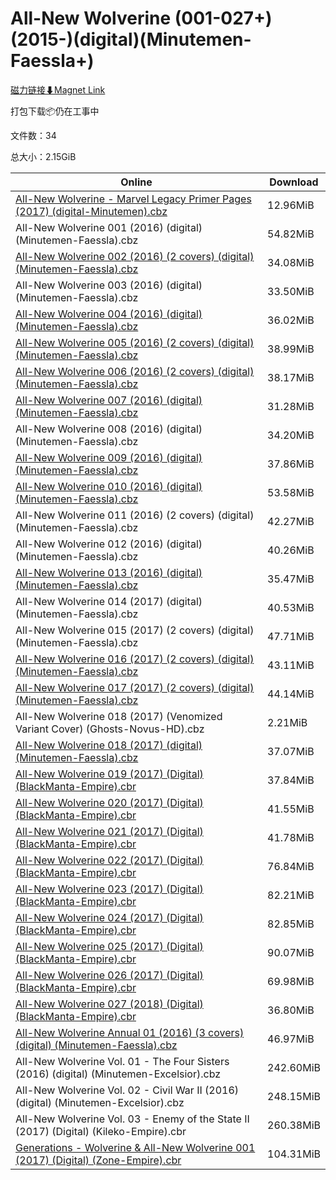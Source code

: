 # All-New Wolverine (001-027+)(2015-)(digital)(Minutemen-Faessla+)

[磁力链接⬇Magnet Link](magnet:?xt=urn:btih:7d3453cd44d11c3a6e1e5edab3ddcfc4b619166e&dn=All-New%20Wolverine%20%28001-027%2B%29%282015-%29%28digital%29%28Minutemen-Faessla%2B%29)

打包下载📦仍在工事中

文件数：34

总大小：2.15GiB

Online | Download
--- | ---
[All-New Wolverine - Marvel Legacy Primer Pages (2017) (digital-Minutemen).cbz](https://github.com/alicewish/markdown/blob/master/comic/All-New-Wolverine-Marvel-Legacy-Primer-Pages-2017-digital-Minutemen-cbz.md) | 12.96MiB
All-New Wolverine 001 (2016) (digital) (Minutemen-Faessla).cbz | 54.82MiB
[All-New Wolverine 002 (2016) (2 covers) (digital) (Minutemen-Faessla).cbz](https://github.com/alicewish/markdown/blob/master/comic/All-New-Wolverine-002-2016-2-covers-digital-Minutemen-Faessla-cbz.md) | 34.08MiB
All-New Wolverine 003 (2016) (digital) (Minutemen-Faessla).cbz | 33.50MiB
[All-New Wolverine 004 (2016) (digital) (Minutemen-Faessla).cbz](https://github.com/alicewish/markdown/blob/master/comic/All-New-Wolverine-004-2016-digital-Minutemen-Faessla-cbz.md) | 36.02MiB
[All-New Wolverine 005 (2016) (2 covers) (digital) (Minutemen-Faessla).cbz](https://github.com/alicewish/markdown/blob/master/comic/All-New-Wolverine-005-2016-2-covers-digital-Minutemen-Faessla-cbz.md) | 38.99MiB
[All-New Wolverine 006 (2016) (2 covers) (digital) (Minutemen-Faessla).cbz](https://github.com/alicewish/markdown/blob/master/comic/All-New-Wolverine-006-2016-2-covers-digital-Minutemen-Faessla-cbz.md) | 38.17MiB
[All-New Wolverine 007 (2016) (digital) (Minutemen-Faessla).cbz](https://github.com/alicewish/markdown/blob/master/comic/All-New-Wolverine-007-2016-digital-Minutemen-Faessla-cbz.md) | 31.28MiB
All-New Wolverine 008 (2016) (digital) (Minutemen-Faessla).cbz | 34.20MiB
[All-New Wolverine 009 (2016) (digital) (Minutemen-Faessla).cbz](https://github.com/alicewish/markdown/blob/master/comic/All-New-Wolverine-009-2016-digital-Minutemen-Faessla-cbz.md) | 37.86MiB
[All-New Wolverine 010 (2016) (digital) (Minutemen-Faessla).cbz](https://github.com/alicewish/markdown/blob/master/comic/All-New-Wolverine-010-2016-digital-Minutemen-Faessla-cbz.md) | 53.58MiB
All-New Wolverine 011 (2016) (2 covers) (digital) (Minutemen-Faessla).cbz | 42.27MiB
All-New Wolverine 012 (2016) (digital) (Minutemen-Faessla).cbz | 40.26MiB
[All-New Wolverine 013 (2016) (digital) (Minutemen-Faessla).cbz](https://github.com/alicewish/markdown/blob/master/comic/All-New-Wolverine-013-2016-digital-Minutemen-Faessla-cbz.md) | 35.47MiB
All-New Wolverine 014 (2017) (digital) (Minutemen-Faessla).cbz | 40.53MiB
All-New Wolverine 015 (2017) (2 covers) (digital) (Minutemen-Faessla).cbz | 47.71MiB
[All-New Wolverine 016 (2017) (2 covers) (digital) (Minutemen-Faessla).cbz](https://github.com/alicewish/markdown/blob/master/comic/All-New-Wolverine-016-2017-2-covers-digital-Minutemen-Faessla-cbz.md) | 43.11MiB
[All-New Wolverine 017 (2017) (2 covers) (digital) (Minutemen-Faessla).cbz](https://github.com/alicewish/markdown/blob/master/comic/All-New-Wolverine-017-2017-2-covers-digital-Minutemen-Faessla-cbz.md) | 44.14MiB
All-New Wolverine 018 (2017) (Venomized Variant Cover) (Ghosts-Novus-HD).cbz | 2.21MiB
[All-New Wolverine 018 (2017) (digital) (Minutemen-Faessla).cbz](https://github.com/alicewish/markdown/blob/master/comic/All-New-Wolverine-018-2017-digital-Minutemen-Faessla-cbz.md) | 37.07MiB
[All-New Wolverine 019 (2017) (Digital) (BlackManta-Empire).cbr](https://github.com/alicewish/markdown/blob/master/comic/All-New-Wolverine-019-2017-Digital-BlackManta-Empire-cbr.md) | 37.84MiB
[All-New Wolverine 020 (2017) (Digital) (BlackManta-Empire).cbr](https://github.com/alicewish/markdown/blob/master/comic/All-New-Wolverine-020-2017-Digital-BlackManta-Empire-cbr.md) | 41.55MiB
[All-New Wolverine 021 (2017) (Digital) (BlackManta-Empire).cbr](https://github.com/alicewish/markdown/blob/master/comic/All-New-Wolverine-021-2017-Digital-BlackManta-Empire-cbr.md) | 41.78MiB
[All-New Wolverine 022 (2017) (Digital) (BlackManta-Empire).cbr](https://github.com/alicewish/markdown/blob/master/comic/All-New-Wolverine-022-2017-Digital-BlackManta-Empire-cbr.md) | 76.84MiB
[All-New Wolverine 023 (2017) (Digital) (BlackManta-Empire).cbr](https://github.com/alicewish/markdown/blob/master/comic/All-New-Wolverine-023-2017-Digital-BlackManta-Empire-cbr.md) | 82.21MiB
[All-New Wolverine 024 (2017) (Digital) (BlackManta-Empire).cbr](https://github.com/alicewish/markdown/blob/master/comic/All-New-Wolverine-024-2017-Digital-BlackManta-Empire-cbr.md) | 82.85MiB
[All-New Wolverine 025 (2017) (Digital) (BlackManta-Empire).cbr](https://github.com/alicewish/markdown/blob/master/comic/All-New-Wolverine-025-2017-Digital-BlackManta-Empire-cbr.md) | 90.07MiB
[All-New Wolverine 026 (2017) (Digital) (BlackManta-Empire).cbr](https://github.com/alicewish/markdown/blob/master/comic/All-New-Wolverine-026-2017-Digital-BlackManta-Empire-cbr.md) | 69.98MiB
[All-New Wolverine 027 (2018) (Digital) (BlackManta-Empire).cbr](https://github.com/alicewish/markdown/blob/master/comic/All-New-Wolverine-027-2018-Digital-BlackManta-Empire-cbr.md) | 36.80MiB
[All-New Wolverine Annual 01 (2016) (3 covers) (digital) (Minutemen-Faessla).cbz](https://github.com/alicewish/markdown/blob/master/comic/All-New-Wolverine-Annual-01-2016-3-covers-digital-Minutemen-Faessla-cbz.md) | 46.97MiB
All-New Wolverine Vol. 01 - The Four Sisters (2016) (digital) (Minutemen-Excelsior).cbz | 242.60MiB
All-New Wolverine Vol. 02 - Civil War II (2016) (digital) (Minutemen-Excelsior).cbz | 248.15MiB
All-New Wolverine Vol. 03 - Enemy of the State II (2017) (Digital) (Kileko-Empire).cbr | 260.38MiB
[Generations - Wolverine & All-New Wolverine 001 (2017) (Digital) (Zone-Empire).cbr](https://github.com/alicewish/markdown/blob/master/comic/Generations-Wolverine-All-New-Wolverine-001-2017-Digital-Zone-Empire-cbr.md) | 104.31MiB
